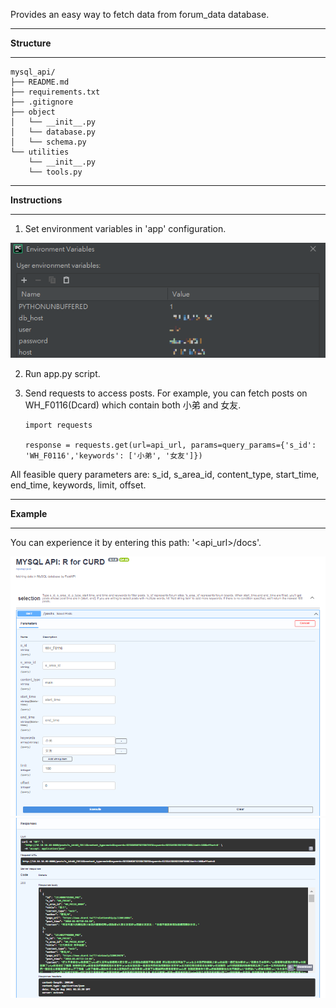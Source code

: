 Provides an easy way to fetch data from forum_data database.
- - -
**Structure**
- - -
    mysql_api/
    ├── README.md   
    ├── requirements.txt
    ├── .gitignore
    ├── object
    │   └── __init__.py
    │   └── database.py
    │   └── schema.py
    └── utilities
        └── __init__.py
        └── tools.py
- - -
**Instructions**
- - -
1.  Set environment variables in 'app' configuration.
   
![environment variables](environment_variables.png)

2.  Run app.py script.
3.  Send requests to access posts. For example, you can fetch posts on WH_F0116(Dcard) which contain both 小弟 and 女友.

        import requests 
    
        response = requests.get(url=api_url, params=query_params={'s_id': 'WH_F0116','keywords': ['小弟', '女友']})

All feasible query parameters are:
s_id, s_area_id, content_type, start_time, end_time, keywords, limit, offset.
- - -
**Example**
- - -
You can experience it by entering this path: '<api_url>/docs'.

![document](docs.png) 
![document](result.png) 

